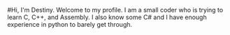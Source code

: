 #Hi, I'm Destiny.
Welcome to my profile.
I am a small coder who is trying to learn C, C++, and Assembly.
I also know some C# and I have enough experience in python to barely get through.
